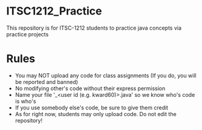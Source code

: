 # ITSC1212_Practice
This repository is for ITSC-1212 students to practice java concepts via practice projects

# Rules
- You may NOT upload any code for class assignments (If you do, you will be reported and banned)
- No modifying other's code without their express permission
- Name your file '<Projec Name>_<user id (e.g. kward60)>.java' so we know who's code is who's
- If you use somebody else's code, be sure to give them credit
- As for right now, students may only upload code. Do not edit the repository!
